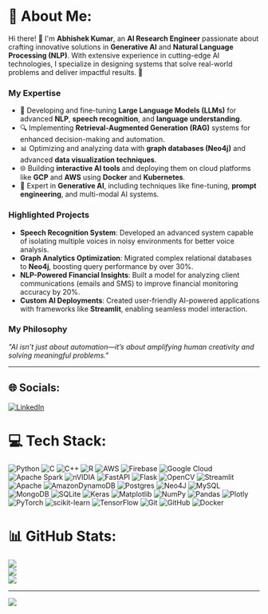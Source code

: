 # 💫 About Me:
Hi there! 👋 I'm **Abhishek Kumar**, an **AI Research Engineer** passionate about crafting innovative solutions in **Generative AI** and **Natural Language Processing (NLP)**. With extensive experience in cutting-edge AI technologies, I specialize in designing systems that solve real-world problems and deliver impactful results. 🚀  

### **My Expertise**  
- 🧠 Developing and fine-tuning **Large Language Models (LLMs)** for advanced **NLP**, **speech recognition**, and **language understanding**.  
- 🔍 Implementing **Retrieval-Augmented Generation (RAG)** systems for enhanced decision-making and automation.  
- 📊 Optimizing and analyzing data with **graph databases (Neo4j)** and advanced **data visualization techniques**.  
- 🌐 Building **interactive AI tools** and deploying them on cloud platforms like **GCP** and **AWS** using **Docker** and **Kubernetes**.  
- 🚀 Expert in **Generative AI**, including techniques like fine-tuning, **prompt engineering**, and multi-modal AI systems.  

### **Highlighted Projects**  
- **Speech Recognition System**: Developed an advanced system capable of isolating multiple voices in noisy environments for better voice analysis.  
- **Graph Analytics Optimization**: Migrated complex relational databases to **Neo4j**, boosting query performance by over 30%.  
- **NLP-Powered Financial Insights**: Built a model for analyzing client communications (emails and SMS) to improve financial monitoring accuracy by 20%.  
- **Custom AI Deployments**: Created user-friendly AI-powered applications with frameworks like **Streamlit**, enabling seamless model interaction.  

### **My Philosophy**  
*"AI isn’t just about automation—it’s about amplifying human creativity and solving meaningful problems."*  

---

## 🌐 Socials:
[![LinkedIn](https://img.shields.io/badge/LinkedIn-%230077B5.svg?logo=linkedin&logoColor=white)](https://linkedin.com/in/02abhishekkumar) 

# 💻 Tech Stack:
![Python](https://img.shields.io/badge/python-3670A0?style=for-the-badge&logo=python&logoColor=ffdd54) ![C](https://img.shields.io/badge/c-%2300599C.svg?style=for-the-badge&logo=c&logoColor=white) ![C++](https://img.shields.io/badge/c++-%2300599C.svg?style=for-the-badge&logo=c%2B%2B&logoColor=white) ![R](https://img.shields.io/badge/r-%23276DC3.svg?style=for-the-badge&logo=r&logoColor=white) ![AWS](https://img.shields.io/badge/AWS-%23FF9900.svg?style=for-the-badge&logo=amazon-aws&logoColor=white) ![Firebase](https://img.shields.io/badge/firebase-%23039BE5.svg?style=for-the-badge&logo=firebase) ![Google Cloud](https://img.shields.io/badge/GoogleCloud-%234285F4.svg?style=for-the-badge&logo=google-cloud&logoColor=white) ![Apache Spark](https://img.shields.io/badge/Apache%20Spark-FDEE21?style=for-the-badge&logo=apachespark&logoColor=black) ![nVIDIA](https://img.shields.io/badge/cuda-000000.svg?style=for-the-badge&logo=nVIDIA&logoColor=green) ![FastAPI](https://img.shields.io/badge/FastAPI-005571?style=for-the-badge&logo=fastapi) ![Flask](https://img.shields.io/badge/flask-%23000.svg?style=for-the-badge&logo=flask&logoColor=white) ![OpenCV](https://img.shields.io/badge/opencv-%23white.svg?style=for-the-badge&logo=opencv&logoColor=white) ![Streamlit](https://img.shields.io/badge/Streamlit-%23FE4B4B.svg?style=for-the-badge&logo=streamlit&logoColor=white) ![Apache](https://img.shields.io/badge/apache-%23D42029.svg?style=for-the-badge&logo=apache&logoColor=white) ![AmazonDynamoDB](https://img.shields.io/badge/Amazon%20DynamoDB-4053D6?style=for-the-badge&logo=Amazon%20DynamoDB&logoColor=white) ![Postgres](https://img.shields.io/badge/postgres-%23316192.svg?style=for-the-badge&logo=postgresql&logoColor=white) ![Neo4J](https://img.shields.io/badge/Neo4j-008CC1?style=for-the-badge&logo=neo4j&logoColor=white) ![MySQL](https://img.shields.io/badge/mysql-4479A1.svg?style=for-the-badge&logo=mysql&logoColor=white) ![MongoDB](https://img.shields.io/badge/MongoDB-%234ea94b.svg?style=for-the-badge&logo=mongodb&logoColor=white) ![SQLite](https://img.shields.io/badge/sqlite-%2307405e.svg?style=for-the-badge&logo=sqlite&logoColor=white) ![Keras](https://img.shields.io/badge/Keras-%23D00000.svg?style=for-the-badge&logo=Keras&logoColor=white) ![Matplotlib](https://img.shields.io/badge/Matplotlib-%23ffffff.svg?style=for-the-badge&logo=Matplotlib&logoColor=black) ![NumPy](https://img.shields.io/badge/numpy-%23013243.svg?style=for-the-badge&logo=numpy&logoColor=white) ![Pandas](https://img.shields.io/badge/pandas-%23150458.svg?style=for-the-badge&logo=pandas&logoColor=white) ![Plotly](https://img.shields.io/badge/Plotly-%233F4F75.svg?style=for-the-badge&logo=plotly&logoColor=white) ![PyTorch](https://img.shields.io/badge/PyTorch-%23EE4C2C.svg?style=for-the-badge&logo=PyTorch&logoColor=white) ![scikit-learn](https://img.shields.io/badge/scikit--learn-%23F7931E.svg?style=for-the-badge&logo=scikit-learn&logoColor=white) ![TensorFlow](https://img.shields.io/badge/TensorFlow-%23FF6F00.svg?style=for-the-badge&logo=TensorFlow&logoColor=white) ![Git](https://img.shields.io/badge/git-%23F05033.svg?style=for-the-badge&logo=git&logoColor=white) ![GitHub](https://img.shields.io/badge/github-%23121011.svg?style=for-the-badge&logo=github&logoColor=white) ![Docker](https://img.shields.io/badge/docker-%230db7ed.svg?style=for-the-badge&logo=docker&logoColor=white)

# 📊 GitHub Stats:
![](https://github-readme-stats.vercel.app/api?username=AbhishekKumarVish&theme=transparent&hide_border=false&include_all_commits=true&count_private=true)<br/>
![](https://github-readme-streak-stats.herokuapp.com/?user=AbhishekKumarVish&theme=transparent&hide_border=false)<br/>
![](https://github-readme-stats.vercel.app/api/top-langs/?username=AbhishekKumarVish&theme=transparent&hide_border=false&include_all_commits=true&count_private=true&layout=compact)

---
[![](https://visitcount.itsvg.in/api?id=AbhishekKumarVish&icon=0&color=0)](https://visitcount.itsvg.in)

<!-- Proudly created with GPRM ( https://gprm.itsvg.in ) -->

